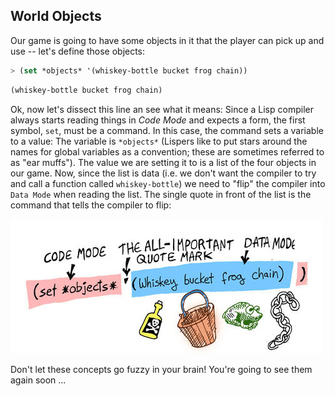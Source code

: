## World Objects

Our game is going to have some objects in it that the player can pick up and use -- let's define those objects:

```lisp
> (set *objects* '(whiskey-bottle bucket frog chain))
```
```lisp
(whiskey-bottle bucket frog chain)
```

Ok, now let's dissect this line an see what it means: Since a Lisp compiler always starts reading things in *Code Mode* and expects a form, the first symbol, ``set``, must be a command. In this case, the command sets a variable to a value: The variable is ``*objects*`` (Lispers like to put stars around the names for global variables as a convention; these are sometimes referred to as "ear muffs"). The value we are setting it to is a list of the four objects in our game. Now, since the list is data (i.e. we don't want the compiler to try and call a function called ``whiskey-bottle``) we need to "flip" the compiler into ``Data Mode`` when reading the list. The single quote in front of the list is the command that tells the compiler to flip:

![](../images/objects.jpg)

Don't let these concepts go fuzzy in your brain! You're going to see them again soon ...
